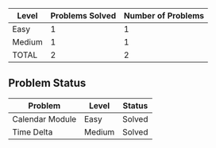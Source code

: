 |Level|Problems Solved|Number of Problems|
|-----|---------------|------------------|
|Easy|1|1|
|Medium|1|1|
|TOTAL|2|2|

Problem Status
---
|Problem|Level|Status|
|-------|-----|------|
|Calendar Module|Easy|Solved|
|Time Delta|Medium|Solved|
